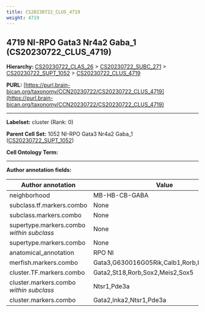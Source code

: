 ```yaml
---
title: CS20230722_CLUS_4719
weight: 4719
---
```

## 4719 NI-RPO Gata3 Nr4a2 Gaba_1 (CS20230722_CLUS_4719)
<b>Hierarchy: </b>
[CS20230722_CLAS_26](../CS20230722_CLAS_26) >
[CS20230722_SUBC_271](../CS20230722_SUBC_271) >
[CS20230722_SUPT_1052](../CS20230722_SUPT_1052) >
[CS20230722_CLUS_4719](../CS20230722_CLUS_4719)

**PURL:** [https://purl.brain-bican.org/taxonomy/CCN20230722/CS20230722_CLUS_4719](https://purl.brain-bican.org/taxonomy/CCN20230722/CS20230722_CLUS_4719)

---


**Labelset:** cluster (Rank: 0)

**Parent Cell Set:** 1052 NI-RPO Gata3 Nr4a2 Gaba_1 ([CS20230722_SUPT_1052](../CS20230722_SUPT_1052))



**Cell Ontology Term:** 

[MARKER GENES.]: #


---

[TRANSFERRED ANNOTATIONS.]: #


[AUTHOR ANNOTATION FIELDS.]: #


**Author annotation fields:**

| Author annotation | Value |
|-------------------|-------|
|neighborhood|MB-HB-CB-GABA|
|subclass.tf.markers.combo|None|
|subclass.markers.combo|None|
|supertype.markers.combo _within subclass_|None|
|supertype.markers.combo|None|
|anatomical_annotation|RPO NI|
|merfish.markers.combo|Gata3,G630016G05Rik,Calb1,Rorb,Kcns3,Pde3a|
|cluster.TF.markers.combo|Gata2,St18,Rorb,Sox2,Meis2,Sox5|
|cluster.markers.combo _within subclass_|Ntsr1,Pde3a|
|cluster.markers.combo|Gata2,Inka2,Ntsr1,Pde3a|
